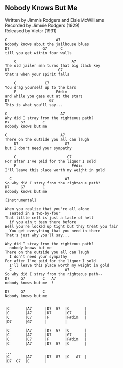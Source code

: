 ---
---
Nobody Knows But Me
-------------------
Written by Jimmie Rodgers and Elsie McWilliams  
Recorded by Jimmie Rodgers (1929)  
Released by Victor (1931)  

    C                      A7
    Nobody knows about the jailhouse blues
    D7               G7      C
    till you get within four walls

        C                         A7
    The old jailer man turns that big black key
    D7                      G7
    that's when your spirit falls

        C             C7
    You drag yourself up to the bars
        F                  F#dim
    and while you gaze out at the stars
    D7                  G7
    This is what you'll say...

    C                        A7
    Why did I stray from the righteous path?
    D7     G7        C
    nobody knows but me

    C                        A7
    There on the outside you all can laugh
        D7                     G7
    but I don't need your sympathy

        C                       C7
    For after I've paid for the liquor I sold
        F                         F#dim
    I'll leave this place worth my weight in gold

      C                        A7
    So why did I stray from the righteous path?
    D7     G7        C
    nobody knows but me

    [Instrumental]

    When you realize that you're all alone
      seated in a two-by-four
    That little cell is just a taste of hell
      if you ain't been there before
    Well you're locked up tight but they treat you fair
      You get everything that you need in there
    That's just why you'll say...

    Why did I stray from the righteous path?
      nobody knows but me
    There on the outside you all can laugh
      I don't need your sympathy
    For after I've paid for the liquor I sold
      I'll leave this place worth my weight in gold
      C                        A7
    So why did I stray from the righteous path--
    D7     G7        C   A7
    nobody knows but me  !

    D7     G7        C
    Nobody knows but me


    |C       |A7      |D7  G7  |C       |
    |C       |A7      |D7      |G7      |
    |C       |C7      |F       |F#dim   |
    |D7      |G7      |        |

    |C       |A7      |D7  G7  |C       |
    |C       |A7      |D7      |G7      |
    |C       |C7      |F       |F#dim   |
    |C       |A7      |D7  G7  |C       |

    ...
    |C       |A7      |D7  G7  |C   A7  |
    |D7  G7  |C       |
